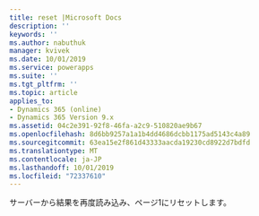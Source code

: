 ```yaml
---
title: reset |Microsoft Docs
description: ''
keywords: ''
ms.author: nabuthuk
manager: kvivek
ms.date: 10/01/2019
ms.service: powerapps
ms.suite: ''
ms.tgt_pltfrm: ''
ms.topic: article
applies_to:
- Dynamics 365 (online)
- Dynamics 365 Version 9.x
ms.assetid: 04c2e391-92f8-46fa-a2c9-510820ae9b67
ms.openlocfilehash: 8d6bb9257a1a1b4dd4686dcbb1175ad5143c4a89
ms.sourcegitcommit: 63ea15e2f861d43333aacda19230cd8922d7bdfd
ms.translationtype: MT
ms.contentlocale: ja-JP
ms.lasthandoff: 10/01/2019
ms.locfileid: "72337610"
---
```

 サーバーから結果を再度読み込み、ページ1にリセットします。
